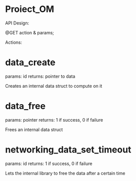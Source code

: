 # Proiect_OM

API Design:

  @GET  action & params;
  
Actions:
# data_create
  params: id
  returns: pointer to data
  
  Creates an internal data struct to compute on it
  
# data_free
  params: pointer
  returns: 1 if success, 0 if failure
  
  Frees an internal data struct
  
# networking_data_set_timeout
  params: id
  returns: 1 if success, 0 if failure
  
  Lets the internal library to free the data after a certain time
